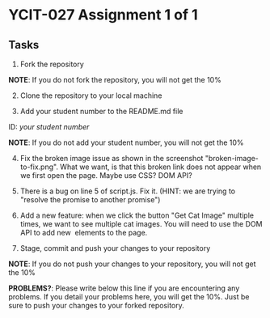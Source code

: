 # YCIT-027 Assignment 1 of 1

## Tasks

1. Fork the repository

**NOTE**: If you do not fork the repository, you will not get the 10%

2. Clone the repository to your local machine

3. Add your student number to the README.md file

ID: _your student number_

**NOTE**: If you do not add your student number, you will not get the 10%

4. Fix the broken image issue as shown in the screenshot "broken-image-to-fix.png". What we want, is that this broken link does not appear when we first open the page. Maybe use CSS? DOM API?

5. There is a bug on line 5 of script.js. Fix it. (HINT: we are trying to "resolve the promise to another promise")

6. Add a new feature: when we click the button "Get Cat Image" multiple times, we want to see multiple cat images. You will need to use the DOM API to add new <img> elements to the page.

7. Stage, commit and push your changes to your repository

**NOTE**: If you do not push your changes to your repository, you will not get the 10%

**PROBLEMS?**: Please write below this line if you are encountering any problems. If you detail your problems here, you will get the 10%. Just be sure to push your changes to your forked repository.
